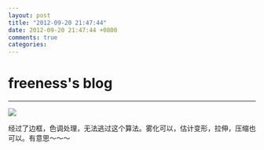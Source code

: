 ```yaml
---
layout: post
title: "2012-09-20 21:47:44"
date: 2012-09-20 21:47:44 +0800
comments: true
categories: 
---
```


# freeness's blog

----------

![](http://okqmqrbgo.bkt.clouddn.com/201209202147441.jpg)

>
经过了边框，色调处理，无法逃过这个算法。雾化可以，估计变形，拉伸，压缩也可以。有意思～～～